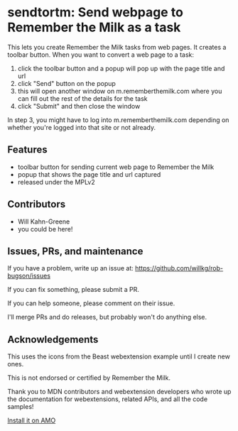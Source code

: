 # sendtortm: Send webpage to Remember the Milk as a task

This lets you create Remember the Milk tasks from web pages. It creates
a toolbar button. When you want to convert a web page to a task:

1. click the toolbar button and a popup will pop up with the page title
   and url
2. click "Send" button on the popup
3. this will open another window on m.rememberthemilk.com where you
   can fill out the rest of the details for the task
4. click "Submit" and then close the window

In step 3, you might have to log into m.rememberthemilk.com depending
on whether you're logged into that site or not already.


## Features

* toolbar button for sending current web page to Remember the Milk
* popup that shows the page title and url captured
* released under the MPLv2


## Contributors

* Will Kahn-Greene
* you could be here!


## Issues, PRs, and maintenance

If you have a problem, write up an issue at:
https://github.com/willkg/rob-bugson/issues

If you can fix something, please submit a PR.

If you can help someone, please comment on their issue.

I'll merge PRs and do releases, but probably won't do anything else.


## Acknowledgements

This uses the icons from the Beast webextension example until I create
new ones.

This is not endorsed or certified by Remember the Milk.

Thank you to MDN contributors and webextension developers who wrote up the
documentation for webextensions, related APIs, and all the code samples!

[Install it on AMO](https://addons.mozilla.org/en-US/firefox/addon/sendtortm/)
